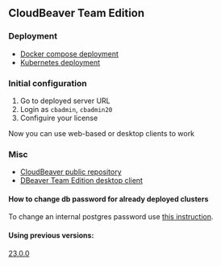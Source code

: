 ## CloudBeaver Team Edition


### Deployment 

- [Docker compose deployment](compose)
- [Kubernetes deployment](k8s)

### Initial configuration

1. Go to deployed server URL
1. Login as `cbadmin`, `cbadmin20`
1. Configuire your license

Now you can use web-based or desktop clients to work

### Misc

- [CloudBeaver public repository](https://github.com/dbeaver/cloudbeaver/)
- [DBeaver Team Edition desktop client](https://dbeaver.com/download/team-edition/)


#### How to change db password for already deployed clusters

To change an internal postgres password use [this instruction](https://github.com/dbeaver/team-edition-deploy/blob/devel/CHANGEPWD.md#how-to-change-db-password-for-already-deployed-clusters).


#### Using previous versions:

[23.0.0](https://github.com/dbeaver/team-edition-deploy/tree/23.0.0)